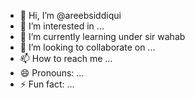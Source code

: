 - 👋 Hi, I’m @areebsiddiqui
- 👀 I’m interested in ...
- 🌱 I’m currently learning under sir wahab
- 💞️ I’m looking to collaborate on ...
- 📫 How to reach me ...
- 😄 Pronouns: ...
- ⚡ Fun fact: ...

<!---
areebsiddiqui-alt/areebsiddiqui-alt is a ✨ special ✨ repository because its `README.md` (this file) appears on your GitHub profile.
You can click the Preview link to take a look at your changes.
--->
